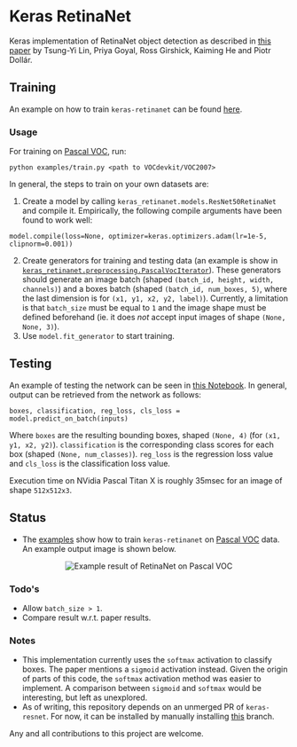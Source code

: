 # Keras RetinaNet
Keras implementation of RetinaNet object detection as described in [this paper](https://arxiv.org/abs/1708.02002) by Tsung-Yi Lin, Priya Goyal, Ross Girshick, Kaiming He and Piotr Dollár.

## Training
An example on how to train `keras-retinanet` can be found [here](https://github.com/delftrobotics/keras-retinanet/blob/master/examples/train.py).

### Usage
For training on [Pascal VOC](http://host.robots.ox.ac.uk/pascal/VOC/), run:
```
python examples/train.py <path to VOCdevkit/VOC2007>
```

In general, the steps to train on your own datasets are:
1) Create a model by calling `keras_retinanet.models.ResNet50RetinaNet` and compile it. Empirically, the following compile arguments have been found to work well:
```
model.compile(loss=None, optimizer=keras.optimizers.adam(lr=1e-5, clipnorm=0.001))
```
2) Create generators for training and testing data (an example is show in [`keras_retinanet.preprocessing.PascalVocIterator`](https://github.com/delftrobotics/keras-retinanet/blob/master/keras_retinanet/preprocessing/pascal_voc.py)). These generators should generate an image batch (shaped `(batch_id, height, width, channels)`) and a boxes batch (shaped `(batch_id, num_boxes, 5)`, where the last dimension is for `(x1, y1, x2, y2, label)`). Currently, a limitation is that `batch_size` must be equal to `1` and the image shape must be defined beforehand (ie. it does _not_ accept input images of shape `(None, None, 3)`).
3) Use `model.fit_generator` to start training.

## Testing
An example of testing the network can be seen in [this Notebook](https://github.com/delftrobotics/keras-retinanet/blob/master/examples/ResNet50RetinaNet%20-%20Pascal%20VOC.ipynb). In general, output can be retrieved from the network as follows:
```
boxes, classification, reg_loss, cls_loss = model.predict_on_batch(inputs)
```

Where `boxes` are the resulting bounding boxes, shaped `(None, 4)` (for `(x1, y1, x2, y2)`). `classification` is the corresponding class scores for each box (shaped `(None, num_classes)`). `reg_loss` is the regression loss value and `cls_loss` is the classification loss value.

Execution time on NVidia Pascal Titan X is roughly 35msec for an image of shape `512x512x3`.

## Status
* The [examples](https://github.com/delftrobotics/keras-retinanet/tree/master/examples) show how to train `keras-retinanet` on [Pascal VOC](http://host.robots.ox.ac.uk/pascal/VOC/) data. An example output image is shown below.

<p align="center">
  <img src="https://github.com/delftrobotics/keras-retinanet/blob/master/images/pascal_voc.png" alt="Example result of RetinaNet on Pascal VOC"/>
</p>

### Todo's
* Allow `batch_size > 1`.
* Compare result w.r.t. paper results.

### Notes
* This implementation currently uses the `softmax` activation to classify boxes. The paper mentions a `sigmoid` activation instead. Given the origin of parts of this code, the `softmax` activation method was easier to implement. A comparison between `sigmoid` and `softmax` would be interesting, but left as unexplored.
* As of writing, this repository depends on an unmerged PR of `keras-resnet`. For now, it can be installed by manually installing [this](https://github.com/delftrobotics-forks/keras-resnet/tree/bn-freeze) branch.

Any and all contributions to this project are welcome.
